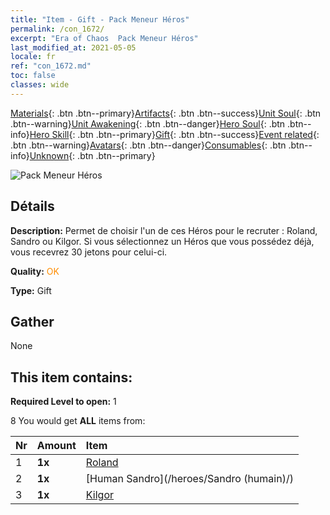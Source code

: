 ```yaml
---
title: "Item - Gift - Pack Meneur Héros"
permalink: /con_1672/
excerpt: "Era of Chaos  Pack Meneur Héros"
last_modified_at: 2021-05-05
locale: fr
ref: "con_1672.md"
toc: false
classes: wide
---
```

 [Materials](/ItemsFR/){: .btn .btn--primary}[Artifacts](/ItemsFR/Artifacts/){: .btn .btn--success}[Unit Soul](/ItemsFR/UnitSoul/){: .btn .btn--warning}[Unit Awakening](/ItemsFR/UnitAwakening/){: .btn .btn--danger}[Hero Soul](/ItemsFR/HeroSoul/){: .btn .btn--info}[Hero Skill](/ItemsFR/HeroSkill/){: .btn .btn--primary}[Gift](/ItemsFR/Gift/){: .btn .btn--success}[Event related](/ItemsFR/Events/){: .btn .btn--warning}[Avatars](/ItemsFR/Avatars/){: .btn .btn--danger}[Consumables](/ItemsFR/Consumables/){: .btn .btn--info}[Unknown](/ItemsFR/Unknown/){: .btn .btn--primary}

 ![Pack Meneur Héros](/images/t/i_907288.png)

## Détails
 **Description:** Permet de choisir l'un de ces Héros pour le recruter : Roland, Sandro ou Kilgor. Si vous sélectionnez un Héros que vous possédez déjà, vous recevrez 30 jetons pour celui-ci.

 **Quality:** <span style="color: #FF8C00">OK</span>

 **Type:** Gift

## Gather

  None

## This item contains:

 **Required Level to open:** 1

 8 You would get **ALL** items  from:

  | Nr | Amount |     Item    |
  |:---|:-------|:------------|
  | 1 |  **1x** | [Roland](/heroes/Roland/) |  | 
  | 2 |  **1x** | [Human Sandro](/heroes/Sandro (humain)/) |  | 
  | 3 |  **1x** | [Kilgor](/heroes/Kilgor/) |  | 
